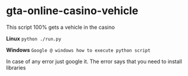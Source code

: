 # gta-online-casino-vehicle
This script 100% gets a vehicle in the casino

**Linux**
``python ./run.py``

**Windows**
``Google @ windows how to execute python script``

In case of any error just google it. The error says that you need to install libraries 
